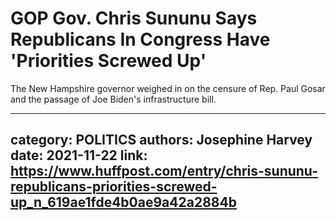 # GOP Gov. Chris Sununu Says Republicans In Congress Have 'Priorities Screwed Up'

The New Hampshire governor weighed in on the censure of Rep. Paul Gosar and the passage of Joe Biden's infrastructure bill.

---
category: POLITICS
authors: Josephine Harvey
date: 2021-11-22
link: https://www.huffpost.com/entry/chris-sununu-republicans-priorities-screwed-up_n_619ae1fde4b0ae9a42a2884b
---

